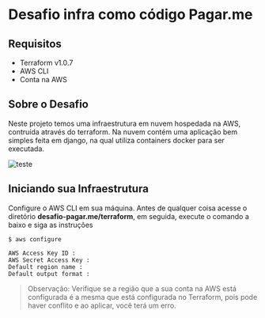 # Desafio infra como código Pagar.me

## Requisitos 
- Terraform v1.0.7
- AWS CLI
- Conta na AWS

## Sobre o Desafio
Neste projeto temos uma infraestrutura em nuvem hospedada na AWS, contruída através do terraform. Na nuvem contém uma aplicação bem simples feita em django, na qual utiliza containers docker para ser executada.

![teste](https://raw.githubusercontent.com/samyev/desafio-pagar.me/main/Fluxo-IaC.svg?token=AI7ZAFORCP5QI5FNQPXRDQTBKYW2O)

## Iniciando sua Infraestrutura
Configure o AWS CLI em sua máquina. Antes de qualquer coisa acesse o diretório **desafio-pagar.me/terraform**, em seguida, execute o comando a baixo e siga as instruções
~~~shell
$ aws configure
~~~
~~~shell
AWS Access Key ID : 
AWS Secret Access Key : 
Default region name : 
Default output format :
~~~
> Observação: Verifique se a região que a sua conta na AWS está configurada é a mesma que está configurada no Terraform, pois pode haver conflito e ao aplicar, você terá um erro.

